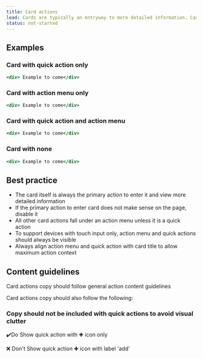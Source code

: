 ```yaml
---
title: Card actions
lead: Cards are typically an entryway to more detailed information. Card actions refer to actions that can be done from the card display UI before entering the card. This pattern is a guideline to achieve a consistent user experience for GO1's card UI.
status: not-started
---
```


## Examples

### Card with quick action only

```.jsx
<div> Example to come</div>
```

### Card with action menu only

```.jsx
<div> Example to come</div>
```

### Card with quick action and action menu

```.jsx
<div> Example to come</div>
```

### Card with none

```.jsx
<div> Example to come</div>
```

## Best practice

- The card itself is always the primary action to enter it and view more detailed information
- If the primary action to enter card does not make sense on the page, disable it
- All other card actions fall under an action menu unless it is a quick action
- To support devices with touch input only, action menu and quick actions should always be visible
- Always align action menu and quick action with card title to allow maximum action context

## Content guidelines

Card actions copy should follow general action content guidelines

Card actions copy should also follow the following:

### Copy should not be included with quick actions to avoid visual clutter
✔️Do
Show quick action with ✚ icon only

❌ Don't
Show quick action ✚ icon with label 'add'